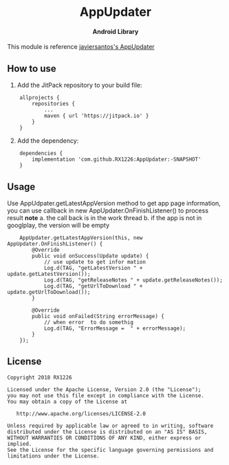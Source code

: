 <h1 align="center">AppUpdater </h1>
<h4 align="center">Android Library</h4>

This module is reference
<a href="https://github.com/javiersantos/AppUpdater">javiersantos's AppUpdater</a>

## How to use
1. Add the JitPack repository to your build file:
```
    allprojects {
        repositories {
            ...
            maven { url 'https://jitpack.io' }
        }
    }
```
2. Add the dependency:
```
    dependencies {
        implementation 'com.github.RX1226:AppUpdater:-SNAPSHOT'
    }
```
## Usage
Use AppUdpater.getLatestAppVersion method to get app page information,
you can use callback in new AppUpdater.OnFinishListener() to process result
**note**
a. the call back is in the work thread
b. if the app is not in googlplay, the version will be empty

        AppUpdater.getLatestAppVersion(this, new AppUpdater.OnFinishListener() {
            @Override
            public void onSuccess(Update update) {
                // use update to get infor mation
                Log.d(TAG, "getLatestVersion " + update.getLatestVersion());
                Log.d(TAG, "getReleaseNotes " + update.getReleaseNotes());
                Log.d(TAG, "getUrlToDownload " + update.getUrlToDownload());
            }

            @Override
            public void onFailed(String errorMessage) {
                // when error  to do somethig
                Log.d(TAG, "ErrorMessage =  " + errorMessage);
            }
        });

## License
	Copyright 2018 RX1226

	Licensed under the Apache License, Version 2.0 (the "License");
	you may not use this file except in compliance with the License.
	You may obtain a copy of the License at

	   http://www.apache.org/licenses/LICENSE-2.0

	Unless required by applicable law or agreed to in writing, software
	distributed under the License is distributed on an "AS IS" BASIS,
	WITHOUT WARRANTIES OR CONDITIONS OF ANY KIND, either express or implied.
	See the License for the specific language governing permissions and
	limitations under the License.
